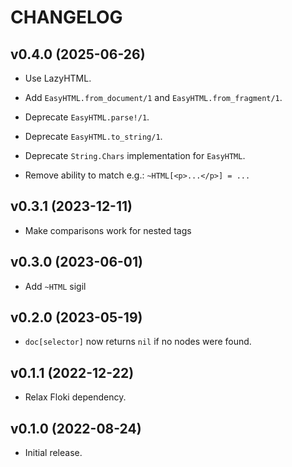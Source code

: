 # CHANGELOG

## v0.4.0 (2025-06-26)

  * Use LazyHTML.

  * Add `EasyHTML.from_document/1` and `EasyHTML.from_fragment/1`.

  * Deprecate `EasyHTML.parse!/1`.

  * Deprecate `EasyHTML.to_string/1`.

  * Deprecate `String.Chars` implementation for `EasyHTML`.

  * Remove ability to match e.g.: `~HTML[<p>...</p>] = ...`

## v0.3.1 (2023-12-11)

  * Make comparisons work for nested tags

## v0.3.0 (2023-06-01)

  * Add `~HTML` sigil

## v0.2.0 (2023-05-19)

  * `doc[selector]` now returns `nil` if no nodes were found.

## v0.1.1 (2022-12-22)

  * Relax Floki dependency.

## v0.1.0 (2022-08-24)

  * Initial release.
